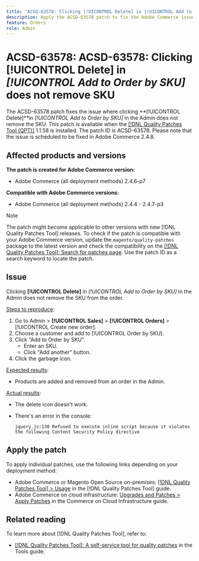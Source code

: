 ```yaml
---
title: 'ACSD-63578: Clicking [!UICONTROL Delete] in [!UICONTROL Add to Order by SKU] does not remove SKU'
description: Apply the ACSD-63578 patch to fix the Adobe Commerce issue where clicking [!UICONTROL Delete] in [!UICONTROL Add to Order by SKU] in the Admin does not remove the SKU.
feature: Orders
role: Admin
---
```


# ACSD-63578: ACSD-63578: Clicking **[!UICONTROL Delete]** in *[!UICONTROL Add to Order by SKU]* does not remove SKU

The ACSD-63578 patch fixes the issue where clicking **[!UICONTROL Delete]**in *[!UICONTROL Add to Order by SKU]* in the Admin does not remove the SKU. This patch is available when the [[!DNL Quality Patches Tool (QPT)]](/help/tools/quality-patches-tool/quality-patches-tool-to-self-serve-quality-patches.md) 1.1.58 is installed. The patch ID is ACSD-63578. Please note that the issue is scheduled to be fixed in Adobe Commerce 2.4.8.

## Affected products and versions

**The patch is created for Adobe Commerce version:**

* Adobe Commerce (all deployment methods) 2.4.6-p7

**Compatible with Adobe Commerce versions:**

* Adobe Commerce (all deployment methods) 2.4.4 - 2.4.7-p3

>[!NOTE]
>
>The patch might become applicable to other versions with new [!DNL Quality Patches Tool] releases. To check if the patch is compatible with your Adobe Commerce version, update the `magento/quality-patches` package to the latest version and check the compatibility on the [[!DNL Quality Patches Tool]: Search for patches page](https://experienceleague.adobe.com/tools/commerce-quality-patches/index.html). Use the patch ID as a search keyword to locate the patch.

## Issue

Clicking **[!UICONTROL Delete]** in *[!UICONTROL Add to Order by SKU]* in the Admin does not remove the SKU from the order.

<u>Steps to reproduce</u>:

1. Go to Admin > **[!UICONTROL Sales]** > **[!UICONTROL Orders]** > [!UICONTROL Create new order].
1. Choose a customer and add to [!UICONTROL Order by SKU].
1. Click "Add to Order by SKU". 
    * Enter an SKU. 
    * Click "Add another" button.
1. Click the garbage icon.

<u>Expected results</u>:

* Products are added and removed from an order in the Admin.

<u>Actual results</u>:

* The delete icon doesn't work.
* There's an error in the console:

    `jquery.js:130 Refused to execute inline script because it violates the following Content Security Policy directive`

## Apply the patch

To apply individual patches, use the following links depending on your deployment method:

* Adobe Commerce or Magento Open Source on-premises: [[!DNL Quality Patches Tool] > Usage](/help/tools/quality-patches-tool/usage.md) in the [!DNL Quality Patches Tool] guide.
* Adobe Commerce on cloud infrastructure: [Upgrades and Patches > Apply Patches](https://experienceleague.adobe.com/docs/commerce-cloud-service/user-guide/develop/upgrade/apply-patches.html) in the Commerce on Cloud Infrastructure guide.

## Related reading

To learn more about [!DNL Quality Patches Tool], refer to:

* [[!DNL Quality Patches Tool]: A self-service tool for quality patches](/help/tools/quality-patches-tool/quality-patches-tool-to-self-serve-quality-patches.md) in the Tools guide.
